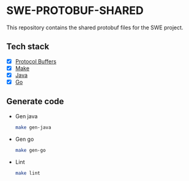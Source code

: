 # SWE-PROTOBUF-SHARED

This repository contains the shared protobuf files for the SWE project.

## Tech stack

- [x] [Protocol Buffers](https://developers.google.com/protocol-buffers)
- [x] [Make](https://www.gnu.org/software/make/)
- [x] [Java](https://www.java.com/en/)
- [x] [Go](https://golang.org/)

## Generate code

- Gen java

  ```bash
  make gen-java
  ```
- Gen go

  ```bash
  make gen-go
  ```
- Lint

  ```bash
  make lint
  ```  
        